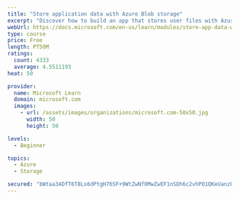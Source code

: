 ```yaml
---
title: "Store application data with Azure Blob storage"
excerpt: "Discover how to build an app that stores user files with Azure Blob storage, use Blob storage in a web app, and use the Azure Storage SDK for .NET Core."
webUrl: https://docs.microsoft.com/en-us/learn/modules/store-app-data-with-azure-blob-storage/
type: course
price: Free
length: PT50M
ratings:
  count: 4333
  average: 4.5511193
heat: 50

provider:
  name: Microsoft Learn
  domain: microsoft.com
  images:
    - url: /assets/images/organizations/microsoft.com-50x50.jpg
      width: 50
      height: 50

levels:
  - Beginner

topics:
  - Azure
  - Storage

secured: "bWtaa34DfT6T8Ls6dPtgH76SF+9WtZwNf0MwZwEF1nSDh6c2vhPO1QKeUanzUALRCznbNd1030oZJK6orbqcaa+6RcK2WmHUyZIZmNvGJ14tYvHOTt/Qh0sZH8Y4HZt6/5Cm9A5EFNMm0Ormkz+Vw4RraGzUSrKJhWqKUrUabpdag7vQpEaYeVHI87R63Kw4LR0bUillzR4OrAnGc3Le4pyyEa/cEy5CZNperIBhJYe+lKZkKZLJu/9gZxtHCw1cHkPbMAcvp/wwXFjTyTga6/D+owVDsZCXdM1yvgLTf6Hh1QoOS4BCRpARwwgrAyqPpsletPz7C83qw1f++FEUn5ZzvXII8S4aeSZ9/c2iul7bwSu/MtOWguPAq80JacjIpTo9AOrOZWFJldy0LqGJk8Q6MCHKdUkS2/U+bZscmmI=;vWQa76zjOqlz0a4UojmoTw=="
---
```


